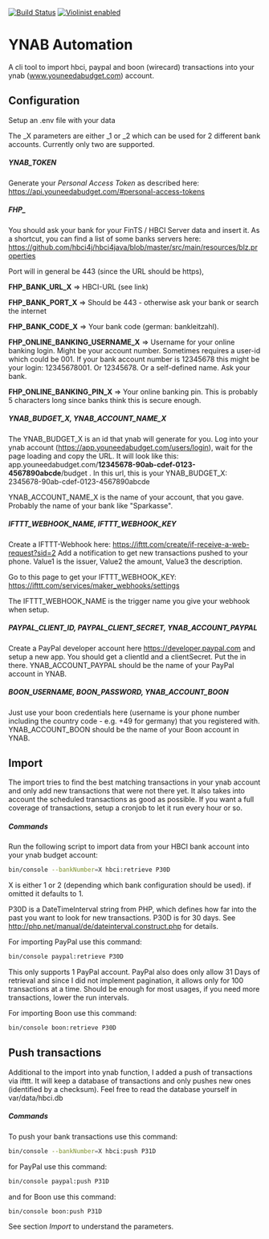 [![Build Status](https://travis-ci.org/dpeuscher/ynab_automation.svg?branch=master)](https://travis-ci.org/dpeuscher/ynab_automation)
[![Violinist enabled](https://img.shields.io/badge/violinist-enabled-brightgreen.svg)](https://violinist.io)

# YNAB Automation

A cli tool to import hbci, paypal and boon (wirecard) transactions into your ynab (www.youneedabudget.com) account.

## Configuration
Setup an .env file with your data

The _X parameters are either _1 or _2 which can be used for 2 different bank accounts. Currently only two are supported.

##### YNAB_TOKEN
Generate your _Personal Access Token_ as described here: https://api.youneedabudget.com/#personal-access-tokens

##### FHP_
You should ask your bank for your FinTS / HBCI Server data and insert it. As a shortcut, you can find a list of some
banks servers here: https://github.com/hbci4j/hbci4java/blob/master/src/main/resources/blz.properties

Port will in general be 443 (since the URL should be https),

**FHP_BANK_URL_X** => HBCI-URL (see link)

**FHP_BANK_PORT_X** => Should be 443 - otherwise ask your bank or search the internet

**FHP_BANK_CODE_X** => Your bank code (german: bankleitzahl).

**FHP_ONLINE_BANKING_USERNAME_X** => Username for your online banking login. Might be your account number. Sometimes 
requires a user-id which could be 001. If your bank account number is 12345678 this might be your login: 12345678001. 
Or 12345678. Or a self-defined name. Ask your bank.
 
**FHP_ONLINE_BANKING_PIN_X** => Your online banking pin. This is probably 5 characters long since banks think this is
secure enough.

##### YNAB_BUDGET_X, YNAB_ACCOUNT_NAME_X
The YNAB_BUDGET_X is an id that ynab will generate for you. Log into your ynab account 
(https://app.youneedabudget.com/users/login), wait for the page loading and copy the URL. It will look like this:
app.youneedabudget.com/**12345678-90ab-cdef-0123-4567890abcde**/budget . In this url, this is your YNAB_BUDGET_X: 
2345678-90ab-cdef-0123-4567890abcde

YNAB_ACCOUNT_NAME_X is the name of your account, that you gave. Probably the name of your bank like "Sparkasse".

##### IFTTT_WEBHOOK_NAME, IFTTT_WEBHOOK_KEY
Create a IFTTT-Webhook here: https://ifttt.com/create/if-receive-a-web-request?sid=2
Add a notification to get new transactions pushed to your phone. Value1 is the issuer, Value2 the amount, Value3 the 
description.

Go to this page to get your IFTTT_WEBHOOK_KEY: https://ifttt.com/services/maker_webhooks/settings

The IFTTT_WEBHOOK_NAME is the trigger name you give your webhook when setup. 

##### PAYPAL_CLIENT_ID, PAYPAL_CLIENT_SECRET, YNAB_ACCOUNT_PAYPAL
Create a PayPal developer account here https://developer.paypal.com and setup a new app. You should get a clientId and a
clientSecret. Put the in there. YNAB_ACCOUNT_PAYPAL should be the name of your PayPal account in YNAB.

##### BOON_USERNAME, BOON_PASSWORD, YNAB_ACCOUNT_BOON
Just use your boon credentials here (username is your phone number including the country code - e.g. +49 for germany)
that you registered with. YNAB_ACCOUNT_BOON should be the name of your Boon account in YNAB.

## Import
The import tries to find the best matching transactions in your ynab account and only add new transactions that were not
there yet. It also takes into account the scheduled transactions as good as possible. If you want a full coverage of 
transactions, setup a cronjob to let it run every hour or so.

##### Commands

Run the following script to import data from your HBCI bank account into your ynab budget account:
```bash
bin/console --bankNumber=X hbci:retrieve P30D
```
X is either 1 or 2 (depending which bank configuration should be used). if omitted it defaults to 1.

P30D is a DateTimeInterval string from PHP, which defines how far into the past you want to look for new transactions.
P30D is for 30 days. See http://php.net/manual/de/dateinterval.construct.php for details.

For importing PayPal use this command:
```bash
bin/console paypal:retrieve P30D
```
This only supports 1 PayPal account. PayPal also does only allow 31 Days of retrieval and since I did not implement
pagination, it allows only for 100 transactions at a time. Should be enough for most usages, if you need more
transactions, lower the run intervals.

For importing Boon use this command:
```bash
bin/console boon:retrieve P30D
```

## Push transactions
Additional to the import into ynab function, I added a push of transactions via ifttt. It will keep a database of
transactions and only pushes new ones (identified by a checksum). Feel free to read the database yourself in
var/data/hbci.db

##### Commands
To push your bank transactions use this command:
```bash
bin/console --bankNumber=X hbci:push P31D
```
for PayPal use this command:
```bash
bin/console paypal:push P31D
```
and for Boon use this command:
```bash
bin/console boon:push P31D
```
See section _Import_ to understand the parameters.

